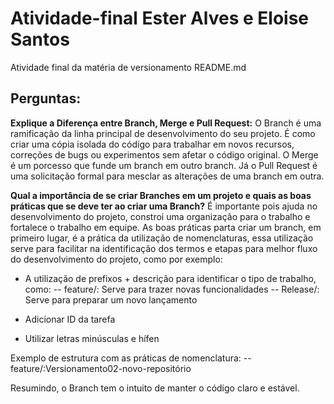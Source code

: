 # Atividade-final Ester Alves e Eloise Santos
Atividade final da matéria de versionamento
README.md

## Perguntas:

**Explique a Diferença entre Branch, Merge e Pull Request:**
O Branch é uma ramificação da linha principal de desenvolvimento do seu projeto.
É como criar uma cópia isolada do código para trabalhar em novos recursos, 
correções de bugs ou experimentos sem afetar o código original.
O Merge é um porcesso que funde um branch em outro branch.
Já o Pull Request é uma solicitação formal para mesclar as alterações de uma branch em outra.

**Qual a importância de se criar Branches em um projeto e quais as boas práticas que se deve ter ao criar uma Branch?**
É importante pois ajuda no desenvolvimento do projeto,
constroi uma organização para o trabalho e fortalece o trabalho em equipe. 
As boas práticas parta criar um branch, em primeiro lugar, é a prática da utilização de nomenclaturas, 
essa utilização serve para facilitar na identificação dos termos e etapas para melhor fluxo do desenvolvimento do projeto, como por exemplo:

- A utilização de prefixos + descrição para identificar o tipo de trabalho, como:
  -- feature/: Serve para trazer novas funcionalidades
  -- Release/: Serve para preparar um novo lançamento

- Adicionar ID da tarefa
- Utilizar letras minúsculas e hífen

Exemplo de estrutura com as práticas de nomenclatura:
-- feature/:Versionamento02-novo-repositório

Resumindo, o Branch tem o intuito de manter o código claro e estável.
